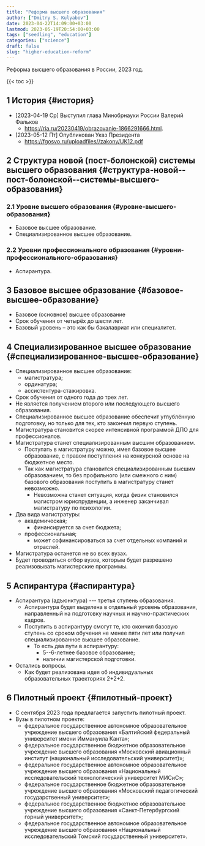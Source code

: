 ```yaml
---
title: "Реформа высшего образования"
author: ["Dmitry S. Kulyabov"]
date: 2023-04-22T14:09:00+03:00
lastmod: 2023-05-19T20:54:00+03:00
tags: ["seedling", "education"]
categories: ["science"]
draft: false
slug: "higher-education-reform"
---
```


<!--more-->

Реформа высшего образования в России, 2023 год.

{{< toc >}}


## <span class="section-num">1</span> История {#история}

-   <span class="timestamp-wrapper"><span class="timestamp">[2023-04-19 Ср] </span></span> Выступил глава Минобрнауки России Валерий Фальков
    -   <https://ria.ru/20230419/obrazovanie-1866291666.html>.
-   <span class="timestamp-wrapper"><span class="timestamp">[2023-05-12 Пт] </span></span> Опубликован Указ Президента
    -   <https://fgosvo.ru/uploadfiles//zakony/UK12.pdf>


## <span class="section-num">2</span> Структура новой (пост-болонской) системы высшего образования {#структура-новой--пост-болонской--системы-высшего-образования}


### <span class="section-num">2.1</span> Уровне высшего образования {#уровне-высшего-образования}

-   Базовое высшее образование.
-   Специализированное высшее образование.


### <span class="section-num">2.2</span> Уровни профессионального образования {#уровни-профессионального-образования}

-   Аспирантура.


## <span class="section-num">3</span> Базовое высшее образование {#базовое-высшее-образование}

-   Базовое (основное) высшее образование
-   Срок обучения от четырёх до шести лет.
-   Базовый уровень – это как бы бакалавриат или специалитет.


## <span class="section-num">4</span> Специализированное высшее образование {#специализированное-высшее-образование}

-   Специализированное высшее образование:
    -   магистратура;
    -   ординатура;
    -   ассистентура-стажировка.
-   Срок обучения от одного года до трех лет.
-   Не является получением второго или последующего высшего образования.
-   Специализированное высшее образование обеспечит углублённую подготовку, но только для тех, кто закончил первую ступень.
-   Магистратура становится скорее интенсивной программой ДПО для профессионалов.
-   Магистратура станет специализированным высшим образованием.
    -   Поступать в магистратуру можно, имея базовое высшее  образование, с правом поступления на конкурсной основе на бюджетное место.
    -   Так как магистратура становится специализированным высшим образованием, то без профильного (или смежного с ним) базового образования поступить в магистратуру станет невозможно.
        -   Невозможна станет ситуация, когда физик становился магистром юриспруденции, а инженер заканчивал магистратуру по психологии.
-   Два вида магистратуры:
    -   академическая;
        -   финансируется за счет бюджета;
    -   профессиональная;
        -   может софинансироваться за счет отдельных компаний и отраслей.
-   Магистратура останется не во всех вузах.
-   Будет проводиться отбор вузов, которым будет разрешено реализовывать магистерские программы.


## <span class="section-num">5</span> Аспирантура {#аспирантура}

-   Аспирантура (адъюнктура) --- третья ступень образования.
    -   Аспирантура будет выделена в отдельный уровень образования, направленный на подготовку научных и научно-практических кадров.
    -   Поступить в аспирантуру смогут те, кто окончил базовую ступень со сроком обучения не менее пяти лет или получил специализированное высшее образование.
        -   То есть два пути в аспирантуру:
            -   5--6-летнее базовое образование;
            -   наличии магистерской подготовки.
-   Остались вопросы.
    -   Как будет реализована идея об индивидуальных образовательных траекториях 2+2+2.


## <span class="section-num">6</span> Пилотный проект {#пилотный-проект}

-   С сентября 2023 года предлагается запустить пилотный проект.
-   Вузы в пилотном проекте:
    -   федеральное государственное автономное образовательное учреждение высшего образования «Балтийский федеральный университет имени Иммануила Канта»;
    -   федеральное государственное бюджетное образовательное учреждение высшего образования «Московский авиационный институт (национальный исследовательский университет)»;
    -   федеральное государственное автономное образовательное учреждение высшего образования «Национальный исследовательский технологический университет МИСиС»;
    -   федеральное государственное бюджетное образовательное учреждение высшего образования «Московский педагогический государственный университет»;
    -   федеральное государственное бюджетное образовательное учреждение высшего образования «Санкт-Петербургский горный университет»;
    -   федеральное государственное автономное образовательное учреждение высшего образования «Национальный исследовательский Томский государственный университет».
